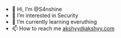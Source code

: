 - 👋 Hi, I’m @S4nshine
- 👀 I’m interested in Security
- 🌱 I’m currently learning everuthing 
- 📫 How to reach me akshyy@akshyy.com
<!---
S4nshine/S4nshine is a ✨ special ✨ repository because its `README.md` (this file) appears on your GitHub profile.
You can click the Preview link to take a look at your changes.
--->

